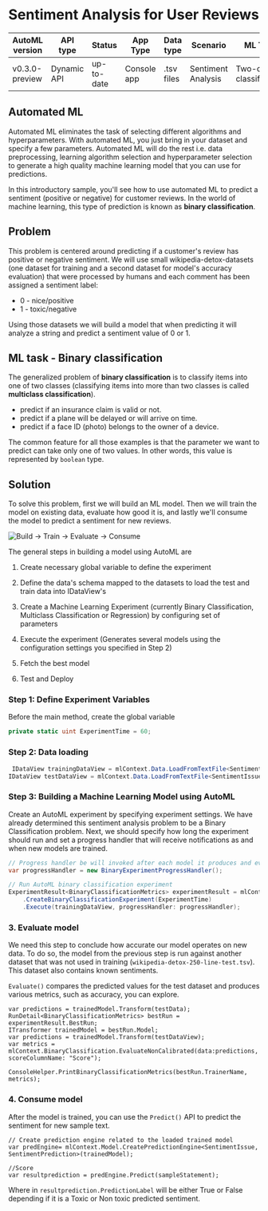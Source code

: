 # Sentiment Analysis for User Reviews

| AutoML version | API type          | Status                        | App Type    | Data type | Scenario            | ML Task                   | Algorithms                  |
|----------------|-------------------|-------------------------------|-------------|-----------|---------------------|---------------------------|-----------------------------|
| v0.3.0-preview          | Dynamic API | up-to-date | Console app | .tsv files | Sentiment Analysis | Two-class  classification | Linear Classification |

## Automated ML
Automated ML eliminates the task of selecting different algorithms and hyperparameters. With automated ML, you just bring in your dataset and specify a few parameters. Automated ML will do the rest i.e. data preprocessing, learning algorithm selection and hyperparameter selection to generate a high quality machine learning model that you can use for predictions.

In this introductory sample, you'll see how to use automated ML to predict a sentiment (positive or negative) for customer reviews. In the world of machine learning, this type of prediction is known as **binary classification**.

## Problem
This problem is centered around predicting if a customer's review has positive or negative sentiment. We will use small wikipedia-detox-datasets (one dataset for training and a second dataset for model's accuracy evaluation) that were processed by humans and each comment has been assigned a sentiment label: 
* 0 - nice/positive
* 1 - toxic/negative

Using those datasets we will build a model that when predicting it will analyze a string and predict a sentiment value of 0 or 1.

## ML task - Binary classification
The generalized problem of **binary classification** is to classify items into one of two classes (classifying items into more than two classes is called **multiclass classification**).

* predict if an insurance claim is valid or not.
* predict if a plane will be delayed or will arrive on time.
* predict if a face ID (photo) belongs to the owner of a device.

The common feature for all those examples is that the parameter we want to predict can take only one of two values. In other words, this value is represented by `boolean` type.

## Solution
To solve this problem, first we will build an ML model. Then we will train the model on existing data, evaluate how good it is, and lastly we'll consume the model to predict a sentiment for new reviews.

![Build -> Train -> Evaluate -> Consume](../shared_content/modelpipeline.png)

The general steps in building a model using AutoML are

1) Create necessary global variable to define the experiment

2) Define the data's schema mapped to the datasets to load the test and train data into IDataView's

3) Create a Machine Learning Experiment (currently Binary Classification, Multiclass Classification or Regression) by configuring set of parameters

4) Execute the experiment (Generates several models using the configuration settings you specified in Step 2)

5) Fetch the best model

6) Test and Deploy

### Step 1: Define Experiment Variables

Before the main method, create the global variable
```C#
private static uint ExperimentTime = 60;
```

### Step 2: Data loading

```C#
 IDataView trainingDataView = mlContext.Data.LoadFromTextFile<SentimentIssue>(TrainDataPath, hasHeader: true);
IDataView testDataView = mlContext.Data.LoadFromTextFile<SentimentIssue>(TestDataPath, hasHeader: true);
```

### Step 3: Building a Machine Learning Model using AutoML

Create an AutoML experiment by specifying experiment settings. We have already determined this sentiment analysis problem to be a Binary Classification problem. Next, we should specify how long the experiment should run and set a progress handler that will receive notifications as and when new models are trained.

```C#
// Progress handler be will invoked after each model it produces and evaluates.
var progressHandler = new BinaryExperimentProgressHandler();

// Run AutoML binary classification experiment
ExperimentResult<BinaryClassificationMetrics> experimentResult = mlContext.Auto()
    .CreateBinaryClassificationExperiment(ExperimentTime)
    .Execute(trainingDataView, progressHandler: progressHandler);
```

### 3. Evaluate model

We need this step to conclude how accurate our model operates on new data. To do so, the model from the previous step is run against another dataset that was not used in training (`wikipedia-detox-250-line-test.tsv`). This dataset also contains known sentiments. 

`Evaluate()` compares the predicted values for the test dataset and produces various metrics, such as accuracy, you can explore.

```CSharp
var predictions = trainedModel.Transform(testData);
RunDetail<BinaryClassificationMetrics> bestRun = experimentResult.BestRun;
ITransformer trainedModel = bestRun.Model;
var predictions = trainedModel.Transform(testDataView);
var metrics = mlContext.BinaryClassification.EvaluateNonCalibrated(data:predictions, scoreColumnName: "Score");

ConsoleHelper.PrintBinaryClassificationMetrics(bestRun.TrainerName, metrics);
```

### 4. Consume model

After the model is trained, you can use the `Predict()` API to predict the sentiment for new sample text. 

```CSharp
// Create prediction engine related to the loaded trained model
var predEngine= mlContext.Model.CreatePredictionEngine<SentimentIssue, SentimentPrediction>(trainedModel);

//Score
var resultprediction = predEngine.Predict(sampleStatement);
```

Where in `resultprediction.PredictionLabel` will be either True or False depending if it is a Toxic or Non toxic predicted sentiment.
